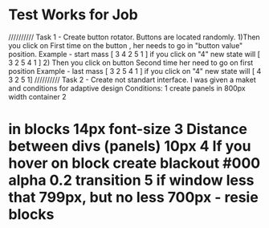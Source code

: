# Test Works for Job 
////////// Task 1 - Create button rotator. 
Buttons are located randomly.
1)Then you click on First time on the button , her needs to go in "button value" position.
Example - start mass [ 3 4 2 5 1 ] if you click on "4" new state will [ 3 2 5 4 1 ] 
2) Then you click on button Second time her need to go on first position
Example - last mass [ 3 2 5 4 1 ]  if you click on "4" new state will [ 4 3 2 5 1] 
////////// Task 2 - Create not standart interface. 
I was given a maket and conditions for adaptive design
Conditions:
1 create panels in 800px width container
2 <h1> in blocks 14px font-size
3 Distance between divs (panels) 10px
4 If you hover on block create blackout #000 alpha 0.2 transition
5 if window less that 799px, but no less 700px - resie blocks



